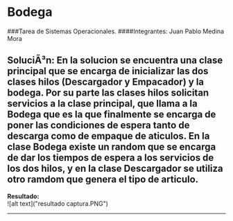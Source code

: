 # Bodega

###Tarea de Sistemas Operacionales.
####Integrantes: Juan Pablo Medina Mora

**SoluciÃ³n:** En la solucion se encuentra una clase principal que se encarga de inicializar las dos clases hilos (Descargador y Empacador) y la bodega. Por su parte las clases hilos solicitan servicios a la clase principal, que llama a la Bodega que es la que finalmente se encarga de poner las condiciones de espera tanto de descarga como de empaque de aticulos.
En la clase Bodega existe un random que se encarga de dar los tiempos de espera a los servicios de los dos hilos, y en la clase Descargador se utiliza otro ramdom que genera el tipo de articulo.
---

**Resultado:**  
![alt text]("resultado captura.PNG")  

---
